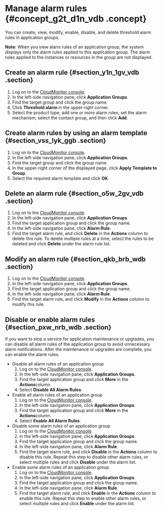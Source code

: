 # Manage alarm rules {#concept_g2t_d1n_vdb .concept}

You can create, view, modify, enable, disable, and delete threshold alarm rules in application groups.

**Note:** When you view alarm rules of an application group, the system displays only the alarm rules applied to this application group. The alarm rules applied to the instances or resources in the group are not displayed.

## Create an alarm rule {#section_y1n_1gv_vdb .section}

1.  Log on to the [CloudMonitor console](https://partners-intl.console.aliyun.com/#/cms).
2.  In the left-side navigation pane, click **Application Groups**.
3.  Find the target group and click the group name.
4.  Click **Threshold alarm** in the upper-right corner.
5.  Select the product type, add one or more alarm rules, set the alarm mechanism, select the contact group, and then click **Add**.

## Create alarm rules by using an alarm template {#section_vss_lyk_ggb .section}

1.  Log on to the [CloudMonitor console](https://partners-intl.console.aliyun.com/#/cms).
2.  In the left-side navigation pane, click **Application Groups**.
3.  Find the target group and click the group name.
4.  In the upper-right corner of the displayed page, click **Apply Template to Group**.
5.  Select the required alarm template and click **OK**.

## Delete an alarm rule {#section_o5w_2gv_vdb .section}

1.  Log on to the [CloudMonitor console](https://partners-intl.console.aliyun.com/#/cms).
2.  In the left-side navigation pane, click **Application Groups**.
3.  Find the target application group and click the group name.
4.  In the left-side navigation pane, click **Alarm Rule**.
5.  Find the target alarm rule, and click **Delete** in the **Actions** column to delete this rule. To delete multiple rules at a time, select the rules to be deleted and click **Delete** under the alarm rule list.

## Modify an alarm rule {#section_qkb_brb_wdb .section}

1.  Log on to the [CloudMonitor console](https://partners-intl.console.aliyun.com/#/cms).
2.  In the left-side navigation pane, click **Application Groups**.
3.  Find the target application group and click the group name.
4.  In the left-side navigation pane, click **Alarm Rule**.
5.  Find the target alarm rule, and click **Modify** in the **Actions** column to modify this rule.

## Disable or enable alarm rules {#section_pxw_nrb_wdb .section}

If you want to stop a service for application maintenance or upgrades, you can disable all alarm rules of the application group to avoid unnecessary alarm notifications. After the maintenance or upgrades are complete, you can enable the alarm rules.

-   Disable all alarm rules of an application group
    1.  Log on to the [CloudMonitor console](https://partners-intl.console.aliyun.com/#/cms).
    2.  In the left-side navigation pane, click **Application Groups**.
    3.  Find the target application group and click **More** in the **Actions**column.
    4.  Select **Disable All Alarm Rules**.
-   Enable all alarm rules of an application group
    1.  Log on to the [CloudMonitor console](https://partners-intl.console.aliyun.com/#/cms).
    2.  In the left-side navigation pane, click **Application Groups**.
    3.  Find the target application group and click **More** in the **Actions**column.
    4.  Select **Enable All Alarm Rules**.
-   Disable some alarm rules of an application group
    1.  Log on to the [CloudMonitor console](https://partners-intl.console.aliyun.com/#/cms).
    2.  In the left-side navigation pane, click **Application Groups**.
    3.  Find the target application group and click the group name.
    4.  In the left-side navigation pane, click **Alarm Rule**.
    5.  Find the target alarm rule, and click **Disable** in the **Actions** column to disable this rule. Repeat this step to disable other alarm rules, or select multiple rules and click **Disable** under the alarm list.
-   Enable some alarm rules of an application group
    1.  Log on to the [CloudMonitor console](https://partners-intl.console.aliyun.com/#/cms).
    2.  In the left-side navigation pane, click **Application Groups**.
    3.  Find the target application group and click the group name.
    4.  In the left-side navigation pane, click **Alarm Rule**.
    5.  Find the target alarm rule, and click **Enable** in the **Actions** column to enable this rule. Repeat this step to enable other alarm rules, or select multiple rules and click **Enable** under the alarm list.

